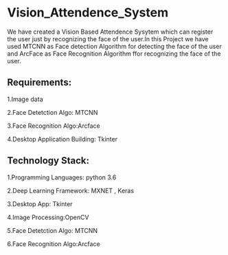 # Vision_Attendence_System
We have created a Vision Based Attendence Sysytem which can register the user just by recognizing the face of the user.In this Project we have used MTCNN as Face detection Algorithm for detecting the face of the user and ArcFace as Face Recognition Algorithm ffor recognizing the face of the user. 

## Requirements:
1.Image data

2.Face Detetction Algo: MTCNN

3.Face Recognition Algo:Arcface

4.Desktop Application Building: Tkinter

## Technology Stack:
1.Programming Languages: python 3.6

2.Deep Learning Framework: MXNET , Keras

3.Desktop App: Tkinter

4.Image Processing:OpenCV

5.Face Detetction Algo: MTCNN

6.Face Recognition Algo:Arcface

